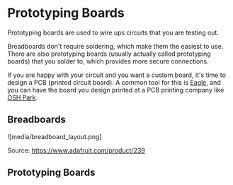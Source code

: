 # Prototyping Boards

Prototyping boards are used to wire ups circuits that you are testing out.  

Breadboards don't require soldering, which make them the easiest to use.  There are also prototyping boards (usually actually called prototyping boards) that you solder to, which provides more secure connections.

If you are happy with your circuit and you want a custom board, it's time to design a PCB (printed circuit board).  A common tool for this is [Eagle](https://www.autodesk.com/products/eagle/free-download), and you can have the board you design printed at a PCB printing company like [OSH Park](https://oshpark.com).

## Breadboards

![media/breadboard_layout.png]

Source: https://www.adafruit.com/product/239

## Prototyping Boards


